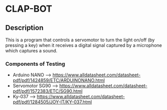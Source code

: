 # CLAP-BOT

## Description

This is a program that controls a servomotor to turn the light on/off (by pressing a key) when it receives a digital signal captured by a microphone which captures a sound.


### Components of Testing

- Arduino NANO --> https://www.alldatasheet.com/datasheet-pdf/pdf/1424859/ETC/ARDUINONANO.html
- Servomotor SG90 --> https://www.alldatasheet.com/datasheet-pdf/pdf/1572383/ETC/SG90.html
- Ky-037 --> https://www.alldatasheet.com/datasheet-pdf/pdf/1284505/JOY-IT/KY-037.html
